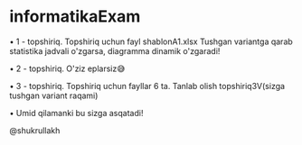 # informatikaExam

  • 1 - topshiriq. Topshiriq uchun fayl shablonA1.xlsx
  Tushgan variantga qarab statistika jadvali o'zgarsa, diagramma dinamik o'zgaradi!

  • 2 - topshiriq. O'ziz eplarsiz😅

  • 3 - topshiriq. Topshiriq uchun fayllar 6 ta. Tanlab olish topshiriq3V(sizga tushgan variant raqami)


• Umid qilamanki bu sizga asqatadi!

@shukrullakh
